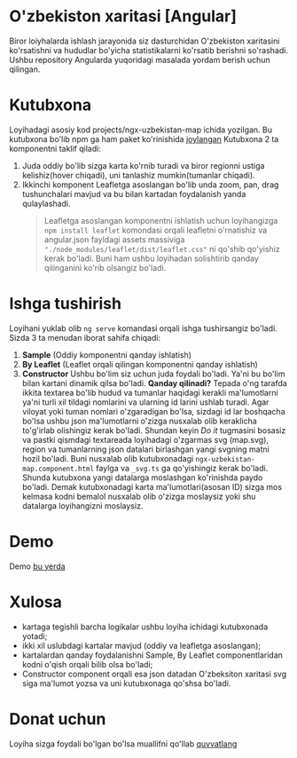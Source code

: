 # O'zbekiston xaritasi [Angular]

Biror loiyhalarda ishlash jarayonida siz dasturchidan O'zbekiston xaritasini ko'rsatishni va hududlar bo'yicha statistikalarni ko'rsatib berishni so'rashadi. Ushbu repository Angularda yuqoridagi masalada yordam berish uchun qilingan.

# Kutubxona

Loyihadagi asosiy kod projects/ngx-uzbekistan-map ichida yozilgan. Bu kutubxona bo'lib npm ga ham paket ko'rinishida [joylangan](https://www.npmjs.com/package/ngx-uzbekistan-map)
Kutubxona 2 ta komponentni taklif qiladi:

1. Juda oddiy bo'lib sizga karta ko'rnib turadi va biror regionni ustiga kelishiz(hover chiqadi), uni tanlashiz mumkin(tumanlar chiqadi).
2. Ikkinchi komponent Leafletga asoslangan bo'lib unda zoom, pan, drag tushunchalari mavjud va bu bilan kartadan foydalanish yanda qulaylashadi.
   > Leafletga asoslangan komponentni ishlatish uchun loyihangizga `npm install leaflet` komondasi orqali leafletni o'rnatishiz va angular.json fayldagi assets massiviga `"./node_modules/leaflet/dist/leaflet.css"` ni qo'shib qo'yishiz kerak bo'ladi. Buni ham ushbu loyihadan solishtirib qanday qilinganini ko'rib olsangiz bo'ladi.

# Ishga tushirish

Loyihani yuklab olib `ng serve` komandasi orqali ishga tushirsangiz bo'ladi. Sizda 3 ta menudan iborat sahifa chiqadi:

1. **Sample** (Oddiy komponentni qanday ishlatish)
2. **By Leaflet** (Leaflet orqali qilingan komponentni qanday ishlatish)
3. **Constructor**
   Ushbu bo'lim siz uchun juda foydali bo'ladi. Ya'ni bu bo'lim bilan kartani dinamik qilsa bo'ladi. **Qanday qilinadi?** Tepada o'ng tarafda ikkita textarea bo'lib hudud va tumanlar haqidagi kerakli ma'lumotlarni ya'ni turli xil tildagi nomlarini va ularning id larini ushlab turadi. Agar viloyat yoki tuman nomlari o'zgaradigan bo'lsa, sizdagi id lar boshqacha bo'lsa ushbu json ma'lumotlarni o'zizga nusxalab olib keraklicha to'g'irlab olishingiz kerak bo'ladi. Shundan keyin _Do it_ tugmasini bosasiz va pastki qismdagi textareada loyihadagi o'zgarmas svg (map.svg), region va tumanlarning json datalari birlashgan yangi svgning matni hozil bo'ladi. Buni nusxalab olib kutubxonadagi `ngx-uzbekistan-map.component.html` faylga va `_svg.ts` ga qo'yishingiz kerak bo'ladi. Shunda kutubxona yangi datalarga moslashgan ko'rinishda paydo bo'ladi. Demak kutubxonadagi karta ma'lumotlari(asosan ID) sizga mos kelmasa kodni bemalol nusxalab olib o'zizga moslaysiz yoki shu datalarga loyihangizni moslaysiz.

# Demo

Demo [bu yerda](https://map.utamuratov.uz/)

# Xulosa

- kartaga tegishli barcha logikalar ushbu loyiha ichidagi kutubxonada yotadi;
- ikki xil uslubdagi kartalar mavjud (oddiy va leafletga asoslangan);
- kartalardan qanday foydalanishni Sample, By Leaflet componentlaridan kodni o'qish orqali bilib olsa bo'ladi;
- Constructor component orqali esa json datadan O'zbeksiton xaritasi svg siga ma'lumot yozsa va uni kutubxonaga qo'shsa bo'ladi.

# Donat uchun

Loyiha sizga foydali bo'lgan bo'lsa muallifni qo'llab [quvvatlang](https://tirikchilik.uz/utamuratovs)
